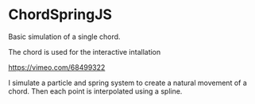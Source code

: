 ChordSpringJS
=============

Basic simulation of a single chord.

The chord is used for the interactive intallation

https://vimeo.com/68499322


I simulate a particle and spring system to create a natural movement of a chord.
Then each point is interpolated using a spline.
